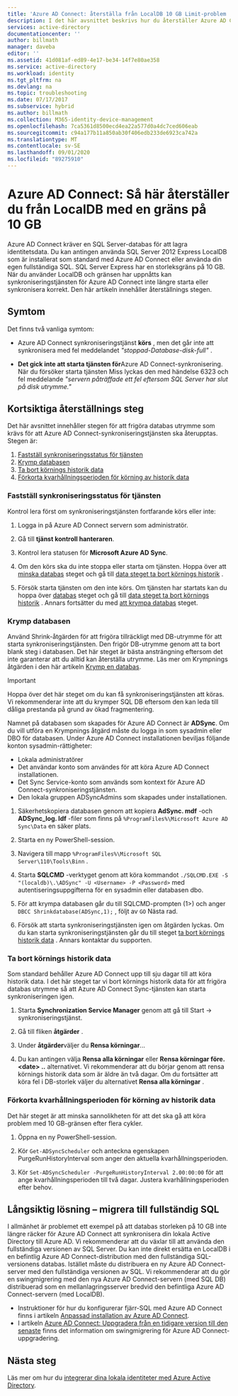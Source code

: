 ```yaml
---
title: 'Azure AD Connect: återställa från LocalDB 10 GB Limit-problem | Microsoft Docs'
description: I det här avsnittet beskrivs hur du återställer Azure AD Connect-synkroniseringstjänsten när den påträffar LocalDB 10 GB gräns problem.
services: active-directory
documentationcenter: ''
author: billmath
manager: daveba
editor: ''
ms.assetid: 41d081af-ed89-4e17-be34-14f7e80ae358
ms.service: active-directory
ms.workload: identity
ms.tgt_pltfrm: na
ms.devlang: na
ms.topic: troubleshooting
ms.date: 07/17/2017
ms.subservice: hybrid
ms.author: billmath
ms.collection: M365-identity-device-management
ms.openlocfilehash: 7ca5361d8500ecd4ea22a577d0a4dc7ced606eab
ms.sourcegitcommit: c94a177b11a850ab30f406edb233de6923ca742a
ms.translationtype: MT
ms.contentlocale: sv-SE
ms.lasthandoff: 09/01/2020
ms.locfileid: "89275910"
---
```

# <a name="azure-ad-connect-how-to-recover-from-localdb-10-gb-limit"></a>Azure AD Connect: Så här återställer du från LocalDB med en gräns på 10 GB
Azure AD Connect kräver en SQL Server-databas för att lagra identitetsdata. Du kan antingen använda SQL Server 2012 Express LocalDB som är installerat som standard med Azure AD Connect eller använda din egen fullständiga SQL. SQL Server Express har en storleksgräns på 10 GB. När du använder LocalDB och gränsen har uppnåtts kan synkroniseringstjänsten för Azure AD Connect inte längre starta eller synkronisera korrekt. Den här artikeln innehåller återställnings stegen.

## <a name="symptoms"></a>Symtom
Det finns två vanliga symtom:

* Azure AD Connect synkroniseringstjänst **körs** , men det går inte att synkronisera med fel meddelandet *"stoppad-Database-disk-full"* .

* **Det gick inte att starta tjänsten för**Azure AD Connect-synkronisering. När du försöker starta tjänsten Miss lyckas den med händelse 6323 och fel meddelande *"servern påträffade ett fel eftersom SQL Server har slut på disk utrymme."*

## <a name="short-term-recovery-steps"></a>Kortsiktiga återställnings steg
Det här avsnittet innehåller stegen för att frigöra databas utrymme som krävs för att Azure AD Connect-synkroniseringstjänsten ska återupptas. Stegen är:
1. [Fastställ synkroniseringsstatus för tjänsten](#determine-the-synchronization-service-status)
2. [Krymp databasen](#shrink-the-database)
3. [Ta bort körnings historik data](#delete-run-history-data)
4. [Förkorta kvarhållningsperioden för körning av historik data](#shorten-retention-period-for-run-history-data)

### <a name="determine-the-synchronization-service-status"></a>Fastställ synkroniseringsstatus för tjänsten
Kontrol lera först om synkroniseringstjänsten fortfarande körs eller inte:

1. Logga in på Azure AD Connect servern som administratör.

2. Gå till **tjänst kontroll hanteraren**.

3. Kontrol lera statusen för **Microsoft Azure AD Sync**.


4. Om den körs ska du inte stoppa eller starta om tjänsten. Hoppa över att [minska databas](#shrink-the-database) steget och gå till [data steget ta bort körnings historik](#delete-run-history-data) .

5. Försök starta tjänsten om den inte körs. Om tjänsten har startats kan du hoppa över [databas](#shrink-the-database) steget och gå till [data steget ta bort körnings historik](#delete-run-history-data) . Annars fortsätter du med [att krympa databas](#shrink-the-database) steget.

### <a name="shrink-the-database"></a>Krymp databasen
Använd Shrink-åtgärden för att frigöra tillräckligt med DB-utrymme för att starta synkroniseringstjänsten. Den frigör DB-utrymme genom att ta bort blank steg i databasen. Det här steget är bästa ansträngning eftersom det inte garanterar att du alltid kan återställa utrymme. Läs mer om Krympnings åtgärden i den här artikeln [Krymp en databas](/sql/relational-databases/databases/shrink-a-database?view=sql-server-ver15).

> [!IMPORTANT]
> Hoppa över det här steget om du kan få synkroniseringstjänsten att köras. Vi rekommenderar inte att du krymper SQL DB eftersom den kan leda till dåliga prestanda på grund av ökad fragmentering.

Namnet på databasen som skapades för Azure AD Connect är **ADSync**. Om du vill utföra en Krympnings åtgärd måste du logga in som sysadmin eller DBO för databasen. Under Azure AD Connect installationen beviljas följande konton sysadmin-rättigheter:
* Lokala administratörer
* Det användar konto som användes för att köra Azure AD Connect installationen.
* Det Sync Service-konto som används som kontext för Azure AD Connect-synkroniseringstjänsten.
* Den lokala gruppen ADSyncAdmins som skapades under installationen.

1. Säkerhetskopiera databasen genom att kopiera **AdSync. mdf** -och **ADSync_log. ldf** -filer som finns på `%ProgramFiles%\Microsoft Azure AD Sync\Data` en säker plats.

2. Starta en ny PowerShell-session.

3. Navigera till mapp `%ProgramFiles%\Microsoft SQL Server\110\Tools\Binn` .

4. Starta **SQLCMD** -verktyget genom att köra kommandot `./SQLCMD.EXE -S "(localdb)\.\ADSync" -U <Username> -P <Password>` med autentiseringsuppgifterna för en sysadmin eller databasen dbo.

5. För att krympa databasen går du till SQLCMD-prompten (1>) och anger `DBCC Shrinkdatabase(ADSync,1);` , följt av `GO` Nästa rad.

6. Försök att starta synkroniseringstjänsten igen om åtgärden lyckas. Om du kan starta synkroniseringstjänsten går du till steget [ta bort körnings historik data](#delete-run-history-data) . Annars kontaktar du supporten.

### <a name="delete-run-history-data"></a>Ta bort körnings historik data
Som standard behåller Azure AD Connect upp till sju dagar till att köra historik data. I det här steget tar vi bort körnings historik data för att frigöra databas utrymme så att Azure AD Connect Sync-tjänsten kan starta synkroniseringen igen.

1. Starta **Synchronization Service Manager** genom att gå till Start → synkroniseringstjänst.

2. Gå till fliken **åtgärder** .

3. Under **åtgärder**väljer du **Rensa körningar**...

4. Du kan antingen välja **Rensa alla körningar** eller **Rensa körningar före. \<date> ..** alternativet. Vi rekommenderar att du börjar genom att rensa körnings historik data som är äldre än två dagar. Om du fortsätter att köra fel i DB-storlek väljer du alternativet **Rensa alla körningar** .

### <a name="shorten-retention-period-for-run-history-data"></a>Förkorta kvarhållningsperioden för körning av historik data
Det här steget är att minska sannolikheten för att det ska gå att köra problem med 10 GB-gränsen efter flera cykler.

1. Öppna en ny PowerShell-session.

2. Kör `Get-ADSyncScheduler` och anteckna egenskapen PurgeRunHistoryInterval som anger den aktuella kvarhållningsperioden.

3. Kör `Set-ADSyncScheduler -PurgeRunHistoryInterval 2.00:00:00` för att ange kvarhållningsperioden till två dagar. Justera kvarhållningsperioden efter behov.

## <a name="long-term-solution--migrate-to-full-sql"></a>Långsiktig lösning – migrera till fullständig SQL
I allmänhet är problemet ett exempel på att databas storleken på 10 GB inte längre räcker för Azure AD Connect att synkronisera din lokala Active Directory till Azure AD. Vi rekommenderar att du växlar till att använda den fullständiga versionen av SQL Server. Du kan inte direkt ersätta en LocalDB i en befintlig Azure AD Connect-distribution med den fullständiga SQL-versionens databas. Istället måste du distribuera en ny Azure AD Connect-server med den fullständiga versionen av SQL. Vi rekommenderar att du gör en swingmigrering med den nya Azure AD Connect-servern (med SQL DB) distribuerad som en mellanlagringsserver bredvid den befintliga Azure AD Connect-servern (med LocalDB). 
* Instruktioner för hur du konfigurerar fjärr-SQL med Azure AD Connect finns i artikeln [Anpassad installation av Azure AD Connect](./how-to-connect-install-custom.md).
* I artikeln [Azure AD Connect: Uppgradera från en tidigare version till den senaste](./how-to-upgrade-previous-version.md#swing-migration) finns det information om swingmigrering för Azure AD Connect-uppgradering.

## <a name="next-steps"></a>Nästa steg
Läs mer om hur du [integrerar dina lokala identiteter med Azure Active Directory](whatis-hybrid-identity.md).
